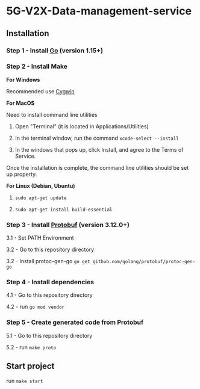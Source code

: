 # 5G-V2X-Data-management-service

## Installation
### Step 1 - Install [Go](https://golang.org/) (version 1.15+)

### Step 2 - Install Make
**For Windows** 

Recommended use [Cygwin](https://www.cygwin.com/)

**For MacOS**

Need to install command line utilities

1. Open "Terminal" (it is located in Applications/Utilities)

2. In the terminal window, run the command ```xcode-select --install```

3. In the windows that pops up, click Install, and agree to the Terms of Service.

Once the installation is complete, the command line utilities should be set up property.

**For Linux (Debian, Ubuntu)**

1. ```sudo apt-get update```

2. ```sudo apt-get install build-essential```


### Step 3 - Install [Protobuf](https://github.com/protocolbuffers/protobuf/releases/) (version 3.12.0+)

3.1 - Set PATH Environment

3.2 - Go to this repository directory

3.2 - Install protoc-gen-go ```go get github.com/golang/protobuf/protoc-gen-go```

### Step 4 - Install dependencies

4.1 - Go to this repository directory

4.2 - run ```go mod vendor```

### Step 5 - Create generated code from Protobuf

5.1 - Go to this repository directory

5.2 - run ```make proto```

## Start project

run ```make start```
